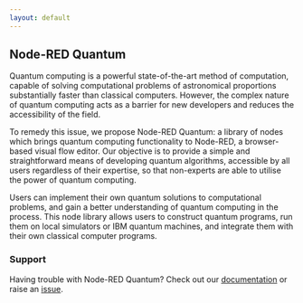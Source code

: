```yaml
---
layout: default
---
```


## Node-RED Quantum
Quantum computing is a powerful state-of-the-art method of computation, capable of solving computational problems of astronomical proportions substantially faster than classical computers. However, the complex nature of quantum computing acts as a barrier for new developers and reduces the accessibility of the field. 

To remedy this issue, we propose Node-RED Quantum: a library of nodes which brings quantum computing functionality to Node-RED, a browser-based visual flow editor. Our objective is to provide a simple and straightforward means of developing quantum algorithms, accessible by all users regardless of their expertise, so that non-experts are able to utilise the power of quantum computing. 

Users can implement their own quantum solutions to computational problems, and gain a better understanding of quantum computing in the process. This node library allows users to construct quantum programs, run them on local simulators or IBM quantum machines, and integrate them with their own classical computer programs. 

### Support
Having trouble with Node-RED Quantum? Check out our [documentation](https://github.com/node-red-quantum/node-red-contrib-quantum/wiki) or raise an [issue](https://github.com/node-red-quantum/node-red-contrib-quantum/issues).

